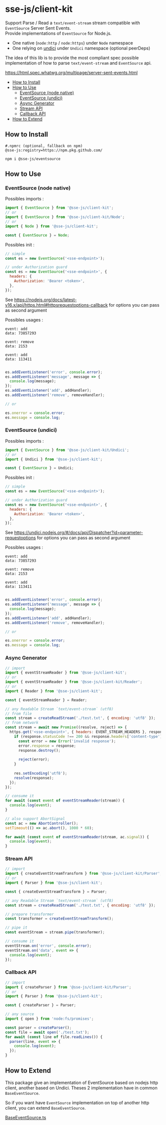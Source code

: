 # sse-js/client-kit

Support Parse / Read a `text/event-stream` stream compatible with `EventSource` Server Sent Events.  
Provide implementations of `EventSource` for Node.js.

- One native (`node:http` / `node:https`) under `Node` namespace
- One relying on [undici](https://undici.nodejs.org/#/) under `Undici` namespace (optional peerDeps)

The idea of this lib is to provide the most compliant spec possible implementation of how to parse `text/event-stream`
and `EventSource` api.

<https://html.spec.whatwg.org/multipage/server-sent-events.html>

- [How to Install](#how-to-install)
- [How to Use](#how-to-use)
    - [EventSource (node native)](#eventsource-node-native)
    - [EventSource (undici)](#eventsource-undici)
    - [Async Generator](#async-generator)
    - [Stream API](#stream-api)
    - [Callback API](#callback-api)
- [How to Extend](#how-to-extend)

## How to Install

```
#.npmrc (optional, fallback on npm)
@sse-js:registry=https://npm.pkg.github.com/
```

```
npm i @sse-js/eventsource
```

## How to Use

### EventSource (node native)

Possibles imports :

```js
import { EventSource } from '@sse-js/client-kit';
// or
import { EventSource } from '@sse-js/client-kit/Node';
// or
import { Node } from '@sse-js/client-kit';

const { EventSource } = Node;
```

Possibles init :

```js
// simple
const es = new EventSource('<sse-endpoint>');

// under Authorization guard
const es = new EventSource('<sse-endpoint>', {
  headers: {
    Authorization: 'Bearer <token>',
  },
});
```

See <https://nodejs.org/docs/latest-v16.x/api/https.html#httpsrequestoptions-callback> for options you can pass as
second argument

Possibles usages :

```text
event: add
data: 73857293

event: remove
data: 2153

event: add
data: 113411


```

```js
es.addEventListener('error', console.error);
es.addEventListener('message', message => {
  console.log(message);
});
es.addEventListener('add', addHandler);
es.addEventListener('remove', removeHandler);

// or

es.onerror = console.error;
es.message = console.log;
```

### EventSource (undici)

Possibles imports :

```js
import { EventSource } from '@sse-js/client-kit/Undici';
// or
import { Undici } from '@sse-js/client-kit';

const { EventSource } = Undici;
```

Possibles init :

```js
// simple
const es = new EventSource('<sse-endpoint>');

// under Authorization guard
const es = new EventSource('<sse-endpoint>', {
  headers: {
    Authorization: 'Bearer <token>',
  },
});
```

See <https://undici.nodejs.org/#/docs/api/Dispatcher?id=parameter-requestoptions> for options you can pass as second
argument

Possibles usages :

```text
event: add
data: 73857293

event: remove
data: 2153

event: add
data: 113411


```

```js
es.addEventListener('error', console.error);
es.addEventListener('message', message => {
  console.log(message);
});
es.addEventListener('add', addHandler);
es.addEventListener('remove', removeHandler);

// or

es.onerror = console.error;
es.message = console.log;
```

### Async Generator

```js
// import
import { eventStreamReader } from '@sse-js/client-kit';
// or
import { eventStreamReader } from '@sse-js/client-kit/Reader';
// or
import { Reader } from '@sse-js/client-kit';

const { eventStreamReader } = Reader;

// any Readable Stream `text/event-stream` (utf8)
// from file
const stream = createReadStream('./test.txt', { encoding: 'utf8' });
// from network
const stream = await new Promise((resolve, reject) => {
  https.get('<sse-endpoint>', { headers: EVENT_STREAM_HEADERS }, response => {
    if (response.statusCode !== 200 && response.headers['content-type'] !== 'text/event-stream') {
      const error = new Error('invalid response');
      error.response = response;
      response.destroy();
      
      reject(error);
    }
    
    res.setEncoding('utf8');
    resolve(response);
  });
});

// consume it
for await (const event of eventStreamReader(stream)) {
  console.log(event);
}

// also support AbortSignal
const ac = new AbortController();
setTimeout(() => ac.abort(), 1000 * 60);

for await (const event of eventStreamReader(stream, ac.signal)) {
  console.log(event);
}
```

### Stream API

```js
// import
import { createEventStreamTransform } from '@sse-js/client-kit/Parser';
// or
import { Parser } from '@sse-js/client-kit';

const { createEventStreamTransform } = Parser;

// any Readable Stream `text/event-stream` (utf8)
const stream = createReadStream('./test.txt', { encoding: 'utf8' });

// prepare transformer
const transformer = createEventStreamTransform();

// pipe it
const eventStream = stream.pipe(transformer);

// consume it
eventStream.on('error', console.error);
eventStream.on('data', event => {
  console.log(event);
});
```

### Callback API

```js
// import
import { createParser } from '@sse-js/client-kit/Parser';
// or
import { Parser } from '@sse-js/client-kit';

const { createParser } = Parser;

// any source
import { open } from 'node:fs/promises';

const parser = createParser();
const file = await open('./test.txt');
for await (const line of file.readLines()) {
  parser(line, event => {
    console.log(event);
  });
}
```

## How to Extend

This package give an implementation of EventSource based on nodejs http client, another based on Undici.
Theses 2 implementation have in common `BaseEventSource`.

So if you want have `EventSource` implementation on top of another http client, you can extend `BaseEventSource`.

[BaseEventSource.ts](./src/BaseEventSource.ts)

<script type="application/javascript">
    // javascript is executed on doc page rendering the readme
    // javascript is not executed on readme rendering in repo
    document.querySelector('a[href="./src/BaseEventSource.ts"]')?.remove();
    document.write(`<a href="./classes/BaseEventSource.BaseEventSource.html">Find the implementation guide here</a>`);
</script>
